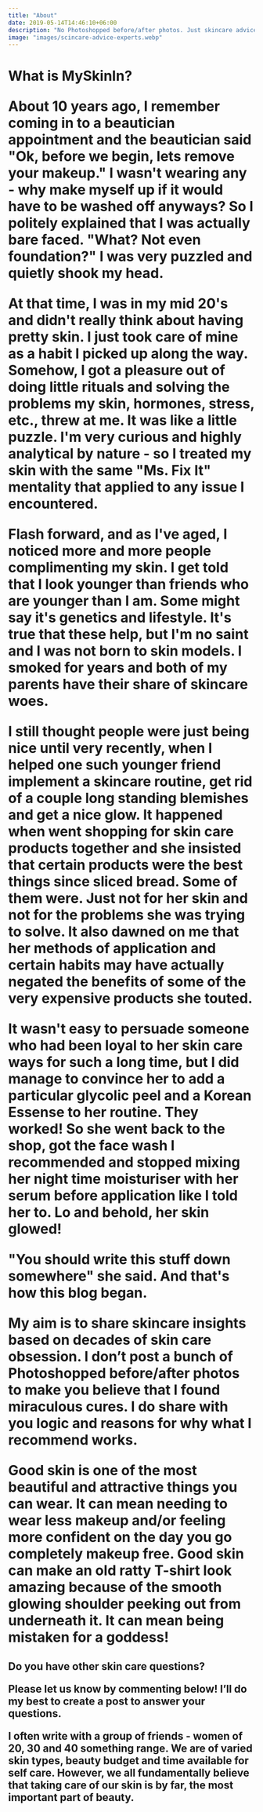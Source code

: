 ```yaml
---
title: "About"
date: 2019-05-14T14:46:10+06:00
description: "No Photoshopped before/after photos. Just skincare advice based on logic, reasoning and experience. "
image: "images/scincare-advice-experts.webp"
---
```


<h1> What is MySkinIn?

About 10 years ago, I remember coming in to a beautician appointment and the beautician said "Ok, before we begin, lets remove your makeup." I wasn't wearing any - why make myself up if it would have to be washed off anyways? So I politely explained that I was actually bare faced. "What? Not even foundation?" I was very puzzled and quietly shook my head.

At that time, I was in my mid 20's and didn't really think about having pretty skin. I just took care of mine as a habit I picked up along the way. Somehow, I got a pleasure out of doing little rituals and solving the problems my skin, hormones, stress, etc., threw at me. It was like a little puzzle. I'm very curious and highly analytical by nature - so I treated my skin with the same "Ms. Fix It" mentality that applied to any issue I encountered.

Flash forward, and as I've aged, I noticed more and more people complimenting my skin. I get told that I look younger than friends who are younger than I am. Some might say it's genetics and lifestyle. It's true that these help, but I'm no saint and I was not born to skin models. I smoked for years and both of my parents have their share of skincare woes.

I still thought people were just being nice until very recently, when I helped one such younger friend implement a skincare routine, get rid of a couple long standing blemishes and get a nice glow. It happened when went shopping for skin care products together and she insisted that certain products were the best things since sliced bread. Some of them were. Just not for her skin and not for the problems she was trying to solve. It also dawned on me that her methods of application and certain habits may have actually negated the benefits of some of the very expensive products she touted.

It wasn't easy to persuade someone who had been loyal to her skin care ways for such a long time, but I did manage to convince her to add a particular glycolic peel and a Korean Essense to her routine. They worked! So she went back to the shop, got the face wash I recommended and stopped mixing her night time moisturiser with her serum before application like I told her to. Lo and behold, her skin glowed!

"You should write this stuff down somewhere" she said. And that's how this blog began.

My aim is to share skincare insights based on decades of skin care obsession. I don’t post a bunch of Photoshopped before/after photos to make you believe that I found miraculous cures. I do share with you logic and reasons for why what I recommend works.

Good skin is one of the most beautiful and attractive things you can wear. It can mean needing to wear less makeup and/or feeling more confident on the day you go completely makeup free. Good skin can make an old ratty T-shirt look amazing because of the smooth glowing shoulder peeking out from underneath it. It can mean being mistaken for a goddess!

<h2>Do you have other skin care questions?

Please let us know by commenting below! I’ll do my best to create a post to answer your questions.

I often write with a group of friends - women of 20, 30 and 40 something range. We are of varied skin types, beauty budget and time available for self care. However, we all fundamentally believe that taking care of our skin is by far, the most important part of beauty.  

